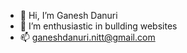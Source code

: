 - 👋 Hi, I’m Ganesh Danuri
- 👀 I’m enthusiastic in bullding websites
- 📫 ganeshdanuri.nitt@gmail.com

<!---
danuriganesh/danuriganesh is a ✨ special ✨ repository because its `README.md` (this file) appears on your GitHub profile.
You can click the Preview link to take a look at your changes.
--->
